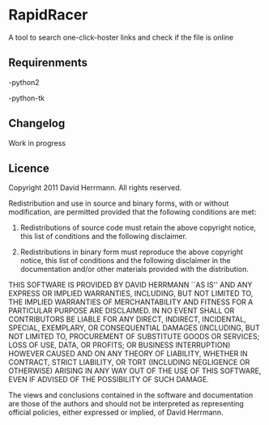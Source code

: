 RapidRacer
==========

A tool to search one-click-hoster links and check if the file is online


Requirenments
----------
-python2

-python-tk


Changelog
-----------

Work in progress

Licence
-----------

Copyright 2011 David Herrmann. All rights reserved.

Redistribution and use in source and binary forms, with or without modification, are
permitted provided that the following conditions are met:

   1. Redistributions of source code must retain the above copyright notice, this list of
      conditions and the following disclaimer.

   2. Redistributions in binary form must reproduce the above copyright notice, this list
      of conditions and the following disclaimer in the documentation and/or other materials
      provided with the distribution.

THIS SOFTWARE IS PROVIDED BY DAVID HERRMANN ``AS IS'' AND ANY EXPRESS OR IMPLIED
WARRANTIES, INCLUDING, BUT NOT LIMITED TO, THE IMPLIED WARRANTIES OF MERCHANTABILITY AND
FITNESS FOR A PARTICULAR PURPOSE ARE DISCLAIMED. IN NO EVENT SHALL <COPYRIGHT HOLDER> OR
CONTRIBUTORS BE LIABLE FOR ANY DIRECT, INDIRECT, INCIDENTAL, SPECIAL, EXEMPLARY, OR
CONSEQUENTIAL DAMAGES (INCLUDING, BUT NOT LIMITED TO, PROCUREMENT OF SUBSTITUTE GOODS OR
SERVICES; LOSS OF USE, DATA, OR PROFITS; OR BUSINESS INTERRUPTION) HOWEVER CAUSED AND ON
ANY THEORY OF LIABILITY, WHETHER IN CONTRACT, STRICT LIABILITY, OR TORT (INCLUDING
NEGLIGENCE OR OTHERWISE) ARISING IN ANY WAY OUT OF THE USE OF THIS SOFTWARE, EVEN IF
ADVISED OF THE POSSIBILITY OF SUCH DAMAGE.

The views and conclusions contained in the software and documentation are those of the
authors and should not be interpreted as representing official policies, either expressed
or implied, of David Herrmann.

